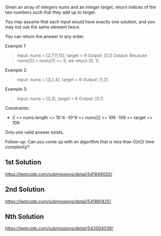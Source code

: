 Given an array of integers nums and an integer target, 
return indices of the two numbers such that they add up to target.

You may assume that each input would have exactly one solution, 
and you may not use the same element twice.

You can return the answer in any order.



Example 1:

> Input: nums = [2,7,11,15], target = 9
Output: [0,1]
Output: Because nums[0] + nums[1] == 9, we return [0, 1].

Example 2:

>Input: nums = [3,2,4], target = 6
Output: [1,2]

Example 3:

>Input: nums = [3,3], target = 6
Output: [0,1]


Constraints:

- 2 <= nums.length <= 10^4
-10^9 <= nums[i] <= 109
-109 <= target <= 109

Only one valid answer exists.


Follow-up: Can you come up with an algorithm that is less than O(n2) time complexity?

## 1st Solution 

https://leetcode.com/submissions/detail/541849020/

## 2nd Solution

https://leetcode.com/submissions/detail/541881425/

## Nth Solution
https://leetcode.com/submissions/detail/542004039/